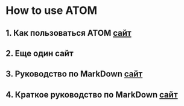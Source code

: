 # **How to use ATOM**
## 1. Как пользоваться ATOM  [сайт](https://losst.ru/kak-polzovatsya-atom#2_Atom)
## 2. Еще один сайт
## 3. Руководство по MarkDown  [сайт](https://gist.github.com/Jekins/2bf2d0638163f1294637)
## 4. Краткое руководство по MarkDown  [сайт](https://paulradzkov.com/2014/markdown_cheatsheet/)
